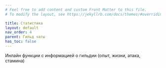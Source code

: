 ```yaml
---
# Feel free to add content and custom Front Matter to this file.
# To modify the layout, see https://jekyllrb.com/docs/themes/#overriding-theme-defaults

title: Статистика  
layout: default
nav_order: 4
parent: Гильд чаты
has_toc: false
---
```


Инлайн функции с информацией о гильдии (опыт, жизни, атака, стамина)

[guild_roster]: images/guild_roster.png


